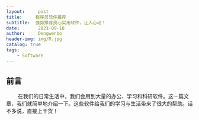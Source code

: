 ```yaml
---
layout:     post
title:     程序员软件推荐
subtitle:  强势推荐良心实用软件，让人心动！
date:       2021-09-18
author:     Dengwenbo
header-img: img/R.jpg
catalog: true
tags:
    - Software
---
```




## 前言

        在我们的日常生活中，我们会用到大量的办公、学习和科研软件。这一篇文章，我们就简单地介绍一下。这些软件给我们的学习与生活带来了很大的帮助。话不多说，直接上干货！    
